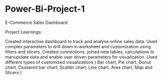 # Power-Bi-Project-1
E-Commerce Sales Dashboard

Project Learnings:

Created interactive dashboard to track and analyse online sales data.
Used complex parameters to drill down in worksheet and customization using filters and slicers.
Created connections, joined new tables, calculations to manupulate data and enable user driven parameters for visualization.
Used different types of customized visualizations ( Bar chart, Pie chart, Donut chart, Clustered bar chart, Scatter chart, Line chart, Area chart, Map and Slicers )
